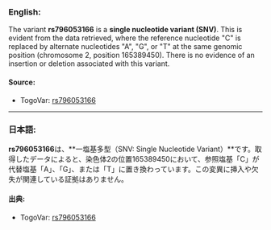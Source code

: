 ### English:
The variant **rs796053166** is a **single nucleotide variant (SNV)**. This is evident from the data retrieved, where the reference nucleotide "C" is replaced by alternate nucleotides "A", "G", or "T" at the same genomic position (chromosome 2, position 165389450). There is no evidence of an insertion or deletion associated with this variant.

#### Source:
- TogoVar: [rs796053166](https://identifiers.org/dbsnp/rs796053166)

---

### 日本語:
**rs796053166**は、**一塩基多型（SNV: Single Nucleotide Variant）**です。取得したデータによると、染色体2の位置165389450において、参照塩基「C」が代替塩基「A」、「G」、または「T」に置き換わっています。この変異に挿入や欠失が関連している証拠はありません。

#### 出典:
- TogoVar: [rs796053166](https://identifiers.org/dbsnp/rs796053166)